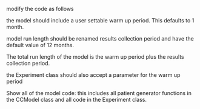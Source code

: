 modify the code as follows

the model should include a user settable warm up period. This defaults to 1 month.

model run length should be renamed results collection period and have the default value of 12 months.  

The total run length of the model is the warm up period plus the results collection period.

the Experiment class should also accept a parameter for the warm up period

Show all of the model code: this includes all patient generator functions in the CCModel class and all code in the Experiment class.